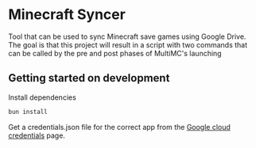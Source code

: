 # Minecraft Syncer

Tool that can be used to sync Minecraft save games using Google Drive.
The goal is that this project will result in a script with two commands that can be called by the
pre and post phases of MultiMC's launching

## Getting started on development

Install dependencies
```sh
bun install
```

Get a credentials.json file for the correct app from the [Google cloud credentials](https://console.cloud.google.com/apis/credentials) page.